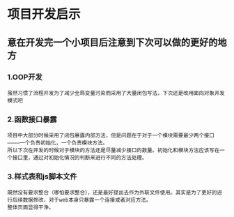 # 项目开发启示
## 意在开发完一个小项目后注意到下次可以做的更好的地方
### 1.OOP开发
    虽然习惯了流程开发为了减少全局变量污染而采用了大量闭包写法，下次还是改用面向对象开发模式吧
### 2.函数接口暴露
	项目中大部分时候采用了闭包暴露内部方法，但是问题在于对于一个模块需要最少两个接口————一个负责初始化，一个负责模块方法。  
	所以下次在开发的时候对于模块的方法还是尽量减少接口的数量。初始化和模块方法应该写在一个接口里，通过对初始化情况的判断来进行不同的方法处理。  
### 3.样式表和js脚本文件
	既然没有要求整合（哪怕要求整合），还是最好提出去作为外联文件使用。其实是为了更好的进行后续数据修改，对于web本身只暴露一个连接或者对应方法。  
	整体页面显得干净。

